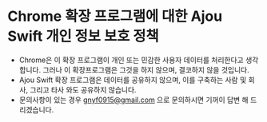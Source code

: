 # Chrome 확장 프로그램에 대한 Ajou Swift 개인 정보 보호 정책

* Chrome은 이 확장 프로그램이 개인 또는 민감한 사용자 데이터를 처리한다고 생각합니다. 그러나 이 확장프로그램은 그것을 하지 않으며, 결코하지 않을 것입니다.
* Ajou Swift 확장 프로그램은 데이터를 공유하지 않으며, 이를 구축하는 사람 및 회사, 그리고 타사 와도 공유하지 않습니다.
* 문의사항이 있는 경우 gnyf0915@gmail.com 으로 문의하시면 기꺼이 답변 해 드리겠습니다.
